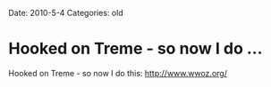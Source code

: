 Date: 2010-5-4
Categories: old

# Hooked on Treme - so now I do ...

Hooked on Treme - so now I do this: <a href="http://www.wwoz.org/" rel="nofollow">http://www.wwoz.org/</a>
